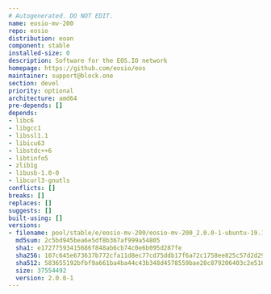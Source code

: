 ```yaml
---
# Autogenerated. DO NOT EDIT.
name: eosio-mv-200
repo: eosio
distribution: eoan
component: stable
installed-size: 0
description: Software for the EOS.IO network
homepage: https://github.com/eosio/eos
maintainer: support@block.one
section: devel
priority: optional
architecture: amd64
pre-depends: []
depends:
- libc6
- libgcc1
- libssl1.1
- libicu63
- libstdc++6
- libtinfo5
- zlib1g
- libusb-1.0-0
- libcurl3-gnutls
conflicts: []
breaks: []
replaces: []
suggests: []
built-using: []
versions:
- filename: pool/stable/e/eosio-mv-200/eosio-mv-200_2.0.0-1-ubuntu-19.10_amd64.deb
  md5sum: 2c5bd945bea6e5df8b367af999a54805
  sha1: e17277593415686f848ab6cb74c0e6b095d287fe
  sha256: 107c645e673637b772cfa11d8ec77cd75ddb17f6a72c1758ee825c57d2d29f23
  sha512: 583655192bfbf9a661ba4ba44c43b348d4578559bae28c879206403c2e5166b9bf22e6de725575e66ad7204b309dfffff7adaf3bb5a3d53023923c9831098578
  size: 37554492
  version: 2.0.0-1
---
```

